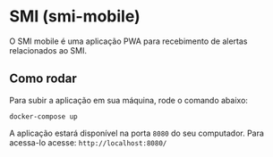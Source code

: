 # SMI (smi-mobile)
O SMI mobile é uma aplicação PWA para recebimento de alertas relacionados ao SMI.

## Como rodar
Para subir a aplicação em sua máquina, rode o comando abaixo:

```
docker-compose up
```
A aplicação estará disponível na porta `8080` do seu computador. Para acessa-lo acesse: `http://localhost:8080/`